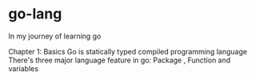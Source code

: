 # go-lang

In my journey of learning go

Chapter 1:
Basics
Go is statically typed compiled programming language
There's three major language feature in go:
Package , Function and variables
